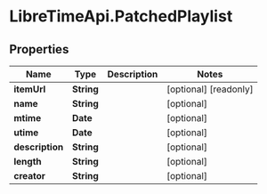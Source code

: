 # LibreTimeApi.PatchedPlaylist

## Properties

Name | Type | Description | Notes
------------ | ------------- | ------------- | -------------
**itemUrl** | **String** |  | [optional] [readonly] 
**name** | **String** |  | [optional] 
**mtime** | **Date** |  | [optional] 
**utime** | **Date** |  | [optional] 
**description** | **String** |  | [optional] 
**length** | **String** |  | [optional] 
**creator** | **String** |  | [optional] 


